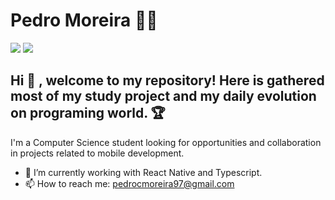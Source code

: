<!--### Hi there 👋


**pedrominch/pedrominch** is a ✨ _special_ ✨ repository because its `README.md` (this file) appears on your GitHub profile.

Here are some ideas to get you started:

- 🔭 I’m currently working on ...
- 🌱 I’m currently learning ...
- 👯 I’m looking to collaborate on ...
- 🤔 I’m looking for help with ...
- 💬 Ask me about ...
- 📫 How to reach me: ...
- 😄 Pronouns: ...
- ⚡ Fun fact: ...
--> 


# Pedro Moreira :man_technologist:
[<img src="https://img.shields.io/badge/linkedin-%230077B5.svg?&style=for-the-badge&logo=linkedin&logoColor=white" />](https://www.linkedin.com/in/pedro-cmoreira/)
[<img src = "https://img.shields.io/badge/instagram-%23E4405F.svg?&style=for-the-badge&logo=instagram&logoColor=white">](https://www.instagram.com/pedrominch/)

## Hi :wave: , welcome to my repository! Here is gathered most of my study project and my daily evolution on programing world. :trophy:


I'm a Computer Science student looking for opportunities and collaboration in projects related to mobile development.
- :notebook: I’m currently working with React Native and Typescript.
- 📫 How to reach me: pedrocmoreira97@gmail.com
